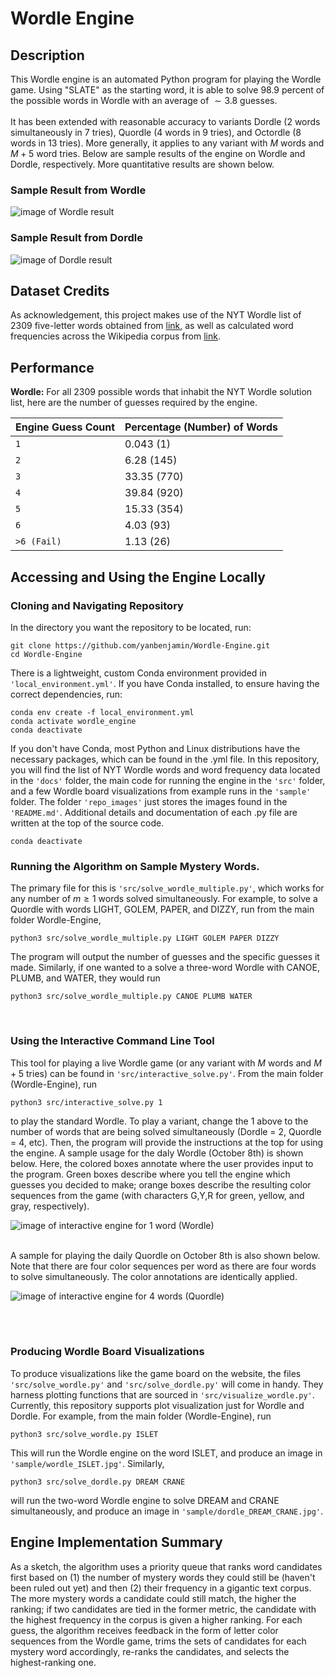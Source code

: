 # Wordle Engine 

<a name="description"></a>

## Description
This Wordle engine is an automated Python program for playing the Wordle game. Using "SLATE" as the starting word, it is able to solve $98.9$ percent of the possible words in Wordle with an average of $\sim 3.8$ guesses.
<br/>
<br/>
It has been extended with reasonable accuracy to variants Dordle (2 words simultaneously in 7 tries), Quordle (4 words in 9 tries), and Octordle (8 words in 13 tries). More generally, it applies to any variant with $M$ words and $M+5$ word tries. Below are sample results of the engine on Wordle and Dordle, respectively. More quantitative results are shown below. 
### Sample Result from Wordle
![image of Wordle result](./sample/wordle_DREAM.jpg?raw=true)
### Sample Result from Dordle
![image of Dordle result](./sample/dordle_ISLET_POINT.jpg?raw=true)

<a name="dataset"></a>

## Dataset Credits
As acknowledgement, this project makes use of the NYT Wordle list of 2309 five-letter words obtained from [link](https://gist.github.com/cfreshman/a7b776506c73284511034e63af1017ee), as well as calculated word frequencies across the Wikipedia corpus from [link](https://en.lexipedia.org/). 

<a name="performance"></a>

## Performance 
**Wordle:** For all 2309 possible words that inhabit the NYT Wordle solution list, here are the number of guesses required by the engine. 

| Engine Guess Count    | Percentage (Number) of Words  
| -------------         | ------------- 
| `1`                | 0.043 (1)
| `2`                 | 6.28 (145)   
| `3`                | 33.35 (770)    
| `4`                 | 39.84 (920)
| `5`                | 15.33 (354)         
| `6`                 | 4.03 (93)    
| `>6 (Fail)`         | 1.13 (26)                

<a name="access"></a>

## Accessing and Using the Engine Locally 

<a name="clone"></a>

### Cloning and Navigating Repository 
In the directory you want the repository to be located, run:
```
git clone https://github.com/yanbenjamin/Wordle-Engine.git
cd Wordle-Engine 
```
There is a lightweight, custom Conda environment provided in `'local_environment.yml'`. If you have Conda installed, to ensure having the correct dependencies, run: 
```
conda env create -f local_environment.yml
conda activate wordle_engine
conda deactivate
```
If you don't have Conda, most Python and Linux distributions have the necessary packages, which can be found in the .yml file.  In this repository, you will find the list of NYT Wordle words and word frequency data located in the `'docs'` folder, the main code for running the engine in the `'src'` folder, and a few Wordle board visualizations from example runs in the `'sample'` folder. The folder `'repo_images'` just stores the images found in the `'README.md'`. Additional details and documentation of each .py file are written at the top of the source code. 
<br/>
```
conda deactivate
```

<a name="applying"></a>

### Running the Algorithm on Sample Mystery Words. 
The primary file for this is `'src/solve_wordle_multiple.py'`, which works for any number of $m \geq 1$ words solved simultaneously. For example, to solve a Quordle with words LIGHT, GOLEM, PAPER, and DIZZY, run from the main folder Wordle-Engine,
```
python3 src/solve_wordle_multiple.py LIGHT GOLEM PAPER DIZZY
```
The program will output the number of guesses and the specific guesses it made. Similarly, if one wanted to a solve a three-word Wordle with CANOE, PLUMB, and WATER, they would run
```
python3 src/solve_wordle_multiple.py CANOE PLUMB WATER
```
<br/>

<a name="interactive"></a>

### Using the Interactive Command Line Tool 
This tool for playing a live Wordle game (or any variant with $M$ words and $M+5$ tries) can be found in `'src/interactive_solve.py'`. From the main folder (Wordle-Engine), run 
```
python3 src/interactive_solve.py 1
```
to play the standard Wordle. To play a variant, change the $1$ above to the number of words that are being solved simultaneously (Dordle = 2, Quordle = 4, etc). Then, the program will provide the instructions at the top for using the 
engine. A sample usage for the daly Wordle (October 8th) is shown below. Here, the colored boxes annotate where the user provides input to the program. Green boxes describe where you tell the engine which guesses you decided to make; orange boxes describe the resulting color sequences from the game (with characters G,Y,R for green, yellow, and gray, respectively). 
<br/>

![image of interactive engine for 1 word (Wordle)](./repo_images/interactive_1word.png?raw=true)

<br/>
A sample for playing the daily Quordle on October 8th is also shown below. Note that there are four color sequences per word as there are four words to solve simultaneously. The color annotations are identically applied. 

<br/>

![image of interactive engine for 4 words (Quordle)](./repo_images/interactive_4words.png?raw=true)

<br/>
<br/>

<a name="visualization"></a>

### Producing Wordle Board Visualizations 
To produce visualizations like the game board on the website, the files `'src/solve_wordle.py'` and `'src/solve_dordle.py'` will come in handy. They harness plotting functions that are sourced in `'src/visualize_wordle.py'`. Currently, this repository supports plot visualization just for Wordle and Dordle. For example, from the main folder (Wordle-Engine), run 
```
python3 src/solve_wordle.py ISLET
```
This will run the Wordle engine on the word ISLET, and produce an image in `'sample/wordle_ISLET.jpg'`. Similarly, 
```
python3 src/solve_dordle.py DREAM CRANE
```
will run the two-word Wordle engine to solve DREAM and CRANE simultaneously, and produce an image in `'sample/dordle_DREAM_CRANE.jpg'`.

<a name="implementation"></a>

## Engine Implementation Summary
As a sketch, the algorithm uses a priority queue that ranks word candidates first based on (1) the number of mystery words they could still be (haven't been ruled out yet) and then (2) their frequency in a gigantic text corpus. The more mystery words a candidate could still match, the higher the ranking; if two candidates are tied in the former metric, the candidate with the highest frequency in the corpus is given a higher ranking. For each guess, the algorithm receives feedback in the form of letter color sequences from the Wordle game, trims the sets of candidates for each mystery word accordingly, re-ranks the candidates, and selects the highest-ranking one. 

<!---
Automated Python program for playing the Wordle game, as well as the popular variants Dordle (2 words at the same time), Quordle (4), and Octordle (8)---and even the Sedecordle (16) mayhem. More generally, it supports Wordle variants with an arbitrary number of words, with the maximum allowed tries being 5 greater than the number of words. 
Using the starting word "SLATE", this solves the NYT one-word Wordle for 96.1% of the possible 5-letter solutions, with an average of ~3.9 guesses. 
As citation, this work makes use of the NYT Wordle list of 2309 five-letter words obtained from [], as well as calculated word frequencies across the Wikipedia corpus ascertained from []


## Sample Result from Wordle
![image of Wordle result](./sample/wordle_DREAM.jpg?raw=true)

## Sample Result from Dordle
![image of Dordle result](./sample/dordle_ISLET_POINT.jpg?raw=true)
--->


